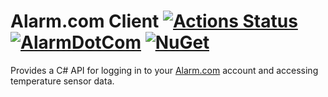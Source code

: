 # Alarm.com Client [![Actions Status](https://github.com/Herohtar/AlarmDotCom/workflows/.NET%20Core%20CI/badge.svg)](https://github.com/Herohtar/AlarmDotCom/actions) [![AlarmDotCom](https://img.shields.io/nuget/v/AlarmDotCom.svg)](https://www.nuget.org/packages/AlarmDotCom) [![NuGet](https://img.shields.io/nuget/dt/AlarmDotCom.svg)](https://www.nuget.org/packages/AlarmDotCom)
Provides a C# API for logging in to your [Alarm.com](https://www.alarm.com/) account and accessing temperature sensor data.
